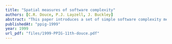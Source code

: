```yaml
---
title: "Spatial measures of software complexity"
authors: [C.R. Douce, P.J. Layzell, J. Buckley]
abstract: "This paper introduces a set of simple software complexity metrics that has been inspired by developments within cognitive psychology. Complexity measures are constructed by analysing the distance between components of a program. The greater the distance between program fragments, the greater the resulting spatial complexity of a program. Suggestions are made as to how spatial complexity measures can be tailored to individual programmer teams. Using these metrics, the complexity of a software system can be adjusted using subjective measures of programmer experience and knowledge. A related set of simple object-oriented metrics based around the same principles of are also suggested. Finally, a number of further research possibilities are suggested."
publishedAt: "ppig-1999"
year: 1999
url_pdf: "files/1999-PPIG-11th-douce.pdf"
---
```


